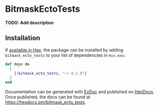 # BitmaskEctoTests

**TODO: Add description**

## Installation

If [available in Hex](https://hex.pm/docs/publish), the package can be installed
by adding `bitmask_ecto_tests` to your list of dependencies in `mix.exs`:

```elixir
def deps do
  [
    {:bitmask_ecto_tests, "~> 0.1.0"}
  ]
end
```

Documentation can be generated with [ExDoc](https://github.com/elixir-lang/ex_doc)
and published on [HexDocs](https://hexdocs.pm). Once published, the docs can
be found at <https://hexdocs.pm/bitmask_ecto_tests>.

